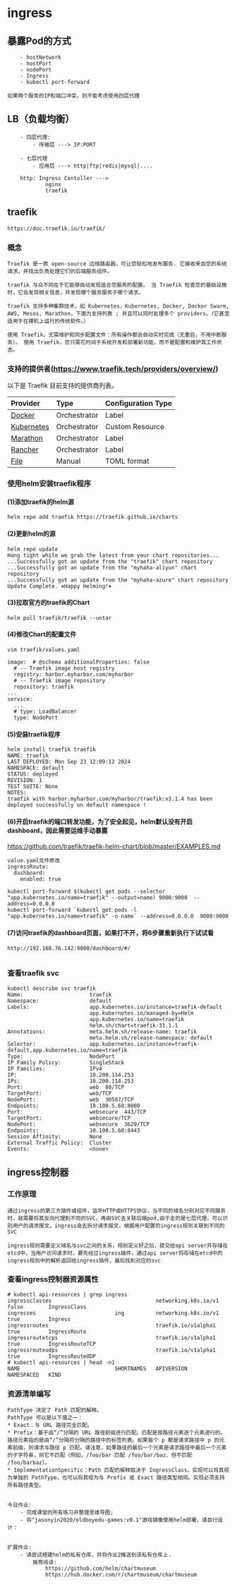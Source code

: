# ingress

## 暴露Pod的方式

```
	- hostNetwork
	- hostPort
	- nodePort
	- Ingress
	- kubectl port-forward

如果两个服务的IP和端口冲突，则不能考虑使用四层代理
```

## LB（负载均衡）

```
	- 四层代理:
		- 传输层 ---> IP:PORT
	
	- 七层代理
		- 应用层 ---> http|ftp|redis|mysql|....
		
	http: Ingress Contoller ---> 
			nginx
			traefik
```

## 

## traefik

```
https://doc.traefik.io/traefik/
```

### 概念

```
Traefik 是一款 open-source 边缘路由器，可让您轻松地发布服务. 它接收来自您的系统请求，并找出负责处理它们的后端服务组件。

traefik 与众不同在于它能够自动发现适合您服务的配置。 当 Traefik 检查您的基础设施时，它会发现相关信息，并发现哪个服务服务于哪个请求。

Traefik 支持多种集群技术，如 Kubernetes，Kubernetes, Docker, Docker Swarm, AWS, Mesos, Marathon，下面为支持列表 ; 并且可以同时处理多个 providers。（它甚至适用于在裸机上运行的传统软件。）

使用 Traefik，无需维护和同步配置文件：所有操作都会自动实时完成（无重启，不用中断服务）。 使用 Traefik，您只需花时间于系统开发和部署新功能，而不是配置和维护其工作状态。
```

### 支持的提供者(https://www.traefik.tech/providers/overview/)

以下是 Traefik 目前支持的提供商列表。

| Provider                                                     | Type         | Configuration Type |
| :----------------------------------------------------------- | :----------- | :----------------- |
| [Docker](https://www.traefik.tech/providers/docker/)         | Orchestrator | Label              |
| [Kubernetes](https://www.traefik.tech/providers/kubernetes-crd/) | Orchestrator | Custom Resource    |
| [Marathon](https://www.traefik.tech/providers/marathon/)     | Orchestrator | Label              |
| [Rancher](https://www.traefik.tech/providers/rancher/)       | Orchestrator | Label              |
| [File](https://www.traefik.tech/providers/file/)             | Manual       | TOML format        |



###  使用helm安装traefik程序

#### 	(1)添加traefik的helm源

```
helm repo add traefik https://traefik.github.io/charts
```

#### 	(2)更新helm的源

```
helm repo update
Hang tight while we grab the latest from your chart repositories...
...Successfully got an update from the "traefik" chart repository
...Successfully got an update from the "myhaha-aliyun" chart repository
...Successfully got an update from the "myhaha-azure" chart repository
Update Complete. ⎈Happy Helming!⎈

```

#### 	(3)拉取官方的traefik的Chart

```
helm pull traefik/traefik --untar
```

#### 	(4)修改Chart的配置文件

```
vim traefik/values.yaml 

image:  # @schema additionalProperties: false
  # -- Traefik image host registry
  registry: harbor.myharbor.com/myharbor
  # -- Traefik image repository
  repository: traefik
...
service:
  ...
  # type: LoadBalancer
  type: NodePort
```

#### 	(5)安装traefik程序

```
helm install traefik traefik
NAME: traefik
LAST DEPLOYED: Mon Sep 23 12:09:12 2024
NAMESPACE: default
STATUS: deployed
REVISION: 1
TEST SUITE: None
NOTES:
traefik with harbor.myharbor.com/myharbor/traefik:v3.1.4 has been deployed successfully on default namespace !
```

#### 	(6)开启traefik的端口转发功能，为了安全起见，helm默认没有开启dashboard，因此需要运维手动暴露

https://github.com/traefik/traefik-helm-chart/blob/master/EXAMPLES.md

```
value.yaml文件修改
ingressRoute:
  dashboard:
    enabled: true

kubectl port-forward $(kubectl get pods --selector "app.kubernetes.io/name=traefik" --output=name) 9000:9000  --address=0.0.0.0
kubectl port-forward `kubectl get pods -l "app.kubernetes.io/name=traefik" -o name` --address=0.0.0.0  9000:9000
```

#### 	(7)访问traefik的dashboard页面，如果打不开，将6步骤重新执行下试试看

```
http://192.168.76.142:9000/dashboard/#/
```



```

```



### 查看traefik svc

```
kubectl describe svc traefik 
Name:                     traefik
Namespace:                default
Labels:                   app.kubernetes.io/instance=traefik-default
                          app.kubernetes.io/managed-by=Helm
                          app.kubernetes.io/name=traefik
                          helm.sh/chart=traefik-31.1.1
Annotations:              meta.helm.sh/release-name: traefik
                          meta.helm.sh/release-namespace: default
Selector:                 app.kubernetes.io/instance=traefik-default,app.kubernetes.io/name=traefik
Type:                     NodePort
IP Family Policy:         SingleStack
IP Families:              IPv4
IP:                       10.200.114.253
IPs:                      10.200.114.253
Port:                     web  80/TCP
TargetPort:               web/TCP
NodePort:                 web  30587/TCP
Endpoints:                10.100.5.68:8000
Port:                     websecure  443/TCP
TargetPort:               websecure/TCP
NodePort:                 websecure  3629/TCP
Endpoints:                10.100.5.68:8443
Session Affinity:         None
External Traffic Policy:  Cluster
Events:                   <none>
```





## ingress控制器

### 工作原理

```
通过ingress的第三方插件或组件，监听HTTP或HTTPS协议，当不同的域名分别对应不同服务时，就需要将其反向代理到不同的SVC，再由SVC去关联后端pod,由于走的是七层代理，可以识别用户的请求报文，ingress会去拆分请求报文，根据用户配置的ingress规则关联到不同的SVC

ingress规则需要定义域名与svc之间的关系，规则定义好之后，提交给api server并存储在etcd中，当用户访问请求时，要先经过ingress插件，通过api server将存储在etcd中的ingress规则中的解析返回给ingress插件，最后找到对应的svc
```

### 查看ingress控制器资源属性

```
# kubectl api-resources | grep ingress
ingressclasses                                 networking.k8s.io/v1                   false        IngressClass
ingresses                         ing          networking.k8s.io/v1                   true         Ingress
ingressroutes                                  traefik.io/v1alpha1                    true         IngressRoute
ingressroutetcps                               traefik.io/v1alpha1                    true         IngressRouteTCP
ingressrouteudps                               traefik.io/v1alpha1                    true         IngressRouteUDP
# kubectl api-resources | head -n1
NAME                              SHORTNAMES   APIVERSION                             NAMESPACED   KIND
```

### 资源清单编写

```
PathType 决定了 Path 匹配的解释。
PathType 可以是以下值之一：
* Exact：与 URL 路径完全匹配。
* Prefix：基于由“/”分隔的 URL 路径前缀进行匹配。匹配是按路径元素逐个元素进行的。路径元素指的是由“/”分隔符分隔的路径中的标签列表。如果每个 p 都是请求路径中 p 的元素前缀，则请求与路径 p 匹配。请注意，如果路径的最后一个元素是请求路径中最后一个元素的子字符串，则它不匹配（例如，/foo/bar 匹配 /foo/bar/baz，但不匹配 /foo/barbaz）。
* ImplementationSpecific：Path 匹配的解释取决于 IngressClass。实现可以将其视为单独的 PathType，也可以将其视为与 Prefix 或 Exact 路径类型相同。实现必须支持所有路径类型。


```























```
今日作业:
	- 完成课堂的所有练习并整理思维导图;
	- 将"jasonyin2020/oldboyedu-games:v0.1"游戏镜像使用helm部署，请自行设计：
	
	
扩展作业:
	- 请尝试搭建helm的私有仓库，并将作业2推送到该私有仓库上.
		推荐阅读:
			https://github.com/helm/chartmuseum
			https://hub.docker.com/r/chartmuseum/chartmuseum
```

